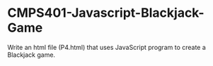# CMPS401-Javascript-Blackjack-Game
Write an html file (P4.html) that uses JavaScript program to create a Blackjack game. 
